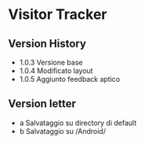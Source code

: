 # Visitor Tracker

## Version History

 - 1.0.3 Versione base
 - 1.0.4 Modificato layout
 - 1.0.5 Aggiunto feedback aptico

## Version letter
 - a Salvataggio su directory di default
 - b Salvataggio su /Android/